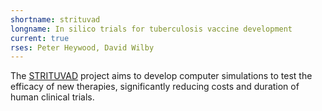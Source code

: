 ```yaml
---
shortname: strituvad
longname: In silico trials for tuberculosis vaccine development
current: true
rses: Peter Heywood, David Wilby
---
```


The [STRITUVAD](https://www.strituvad.eu/) project aims to develop computer simulations to test the efficacy of new therapies, significantly reducing costs and duration of human clinical trials.